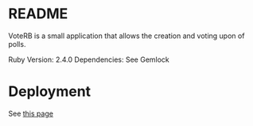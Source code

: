 # README

VoteRB is a small application that allows the creation and voting upon of polls.

Ruby Version: 2.4.0
Dependencies: See Gemlock

# Deployment

See [this page](https://www.digitalocean.com/community/tutorials/deploying-a-rails-app-on-ubuntu-14-04-with-capistrano-nginx-and-puma)
